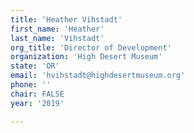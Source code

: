 ```yaml
---
title: 'Heather Vihstadt'
first_name: 'Heather'
last_name: 'Vihstadt'
org_title: 'Director of Development'
organization: 'High Desert Museum'
state: 'OR'
email: 'hvihstadt@highdesertmuseum.org'
phone: ''
chair: FALSE
year: '2019'

---
```

